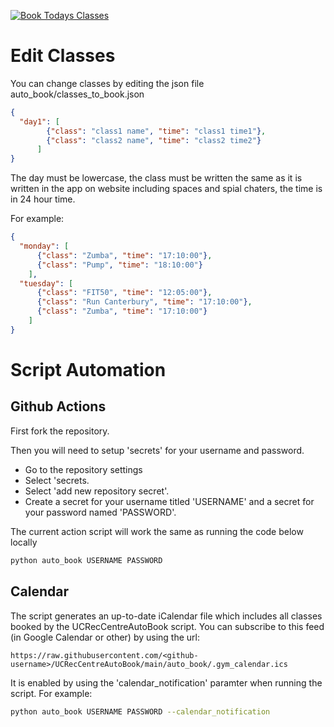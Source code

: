 [![Book Todays Classes](https://github.com/zactodd/UCRecCentreAutoBook/actions/workflows/auto_book.yml/badge.svg)](https://github.com/zactodd/UCRecCentreAutoBook/actions/workflows/auto_book.yml)
# Edit Classes
You can change classes by editing the json file auto_book/classes_to_book.json
```json
{
  "day1": [
        {"class": "class1 name", "time": "class1 time1"},
        {"class": "class2 name", "time": "class2 time2"}
      ]
}
```
The day must be lowercase, the class must be written the same as it is written in the app on website including spaces and spial chaters, the time is in 24 hour time.

For example:
```json
{
  "monday": [
      {"class": "Zumba", "time": "17:10:00"},
      {"class": "Pump", "time": "18:10:00"}
    ],
  "tuesday": [
      {"class": "FIT50", "time": "12:05:00"},
      {"class": "Run Canterbury", "time": "17:10:00"},
      {"class": "Zumba", "time": "17:10:00"}
    ]
}
 ```

# Script Automation
## Github Actions
First fork the repository.

Then you will need to setup 'secrets' for your username and password.
- Go to the repository settings
- Select 'secrets.
- Select 'add new repository secret'. 
- Create a secret for your username titled 'USERNAME' and a secret for your password named 'PASSWORD'.

The current action script will work the same as running the code below locally
```bash
python auto_book USERNAME PASSWORD
```

## Calendar
The script generates an up-to-date iCalendar file which includes all classes booked by the UCRecCentreAutoBook script. You can subscribe to this feed (in Google Calendar or other) by using the url:

```
https://raw.githubusercontent.com/<github-username>/UCRecCentreAutoBook/main/auto_book/.gym_calendar.ics
```

It is enabled by using the 'calendar_notification' paramter when running the script. For example:
```bash
python auto_book USERNAME PASSWORD --calendar_notification 
```
